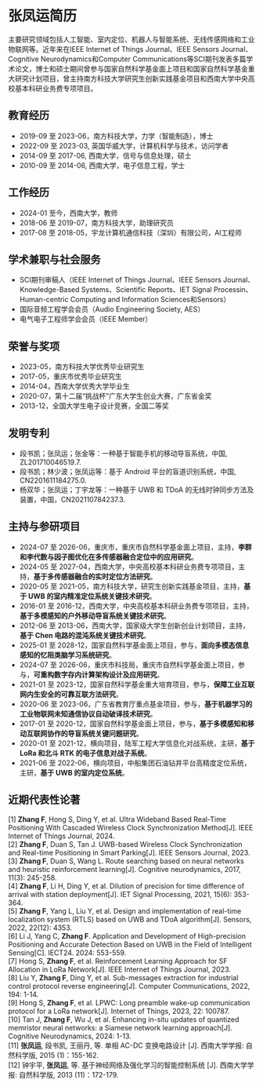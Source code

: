 # 张凤运简历
主要研究领域包括人工智能、室内定位、机器人与智能系统、无线传感网络和工业物联网等。近年来在IEEE Internet of Things Journal、IEEE Sensors Journal、Cognitive Neurodynamics和Computer Communications等SCI期刊发表多篇学术论文，博士和硕士期间曾参与国家自然科学基金面上项目和国家自然科学基金重大研究计划项目，曾主持南方科技大学研究生创新实践基金项目和西南大学中央高校基本科研业务费专项项目。<br/>

## 教育经历
* 2019-09 至 2023-06，南方科技大学，力学（智能制造），博士
* 2022-09 至 2023-03, 英国华威大学，计算机科学与技术，访问学者
* 2014-09 至 2017-06, 西南大学，信号与信息处理，硕士
* 2010-09 至 2014-06, 西南大学，电子信息工程，学士

## 工作经历
* 2024-01 至今，西南大学，教师
* 2018-06 至 2019-07，南方科技大学，助理研究员
* 2017-08 至 2018-05，宇龙计算机通信科技（深圳）有限公司，AI工程师

## 学术兼职与社会服务
* SCI期刊审稿人（IEEE Internet of Things Journal、IEEE Sensors Journal、Knowledge-Based Systems、Scientific Reports、IET Signal Processin、Human-centric Computing and Information Sciences和Sensors）
* 国际音频工程学会会员（Audio Engineering Society, AES）
* 电气电子工程师学会会员（IEEE Member）

## 荣誉与奖项
* 2023-05，南方科技大学优秀毕业研究生
* 2017-05，重庆市优秀毕业研究生
* 2014-04，西南大学优秀大学毕业生
* 2020-07，第十二届“挑战杯”广东大学生创业大赛，广东省金奖
* 2013-12，全国大学生电子设计竞赛，全国二等奖

## 发明专利
* 段书凯；张凤运；张金等：一种基于智能手机的移动导盲系统，中国, ZL201710046519.7.
* 段书凯；林少波；张凤运等：基于 Android 平台的盲道识别系统，中国, CN2201611184275.0.
* 杨双华；张凤运；丁宇龙等：一种基于 UWB 和 TDoA 的无线时钟同步方法及装置，中国，CN202110784237.3.

## 主持与参研项目
* 2024-07 至 2026-06，重庆市，重庆市自然科学基金面上项目，主持，**李群和李代数与因子图优化在多传感器融合定位中的应用研究**。
* 2024-05 至 2027-04，西南大学，中央高校基本科研业务费专项项目，主持，**基于多传感器融合的实时定位方法研究**。
* 2020-05 至 2021-05，南方科技大学，研究生创新实践基金项目，主持，**基于 UWB 的室内精准定位系统关键技术研究**。
* 2016-01 至 2016-12，西南大学，中央高校基本科研业务费专项项目，主持，**基于多模感知的户外移动导盲系统关键技术研究**。
* 2012-06 至 2013-06，西南大学，国家级大学生创新创业计划项目，主持，**基于 Chen 电路的混沌系统关键技术研究**。
* 2025-01 至 2028-12，国家自然科学基金面上项目，参与，**面向多模态信息感知的忆阻类脑学习系统研究**。
* 2024-07 至 2026-06，重庆市科技局，重庆市自然科学基金面上项目，参与，**可重构数字存内计算架构设计及应用研究**。
* 2021-01 至 2023-12，国家自然科学基金重大培育项目，参与，**保障工业互联网内生安全的可靠互联方法研究**。
* 2020-06 至 2023-06，广东省教育厅重点基金项目，参与，**基于机器学习的工业物联网未知通信协议自动破译技术研究**。
* 2017-01 至 2020-12，国家自然科学基金面上项目，参与，**基于多模感知和移动互联网协作的导盲系统关键问题研究**。
* 2020-01 至 2021-12，横向项目，陆军工程大学信息化对战系统，主研，**基于 LoRa 和北斗 RTK 的电子信息对战子系统**。
* 2021-06 至 2022-06，横向项目，中船集团石油钻井平台高精度定位系统，主研，**基于 UWB 的室内定位系统**。

## 近期代表性论著
[1] **Zhang F**, Hong S, Ding Y, et al. Ultra Wideband Based Real-Time Positioning With Cascaded Wireless Clock Synchronization Method[J]. IEEE Internet of Things Journal, 2024.<br/>
[2] **Zhang F**, Duan S, Tan J. UWB-based Wireless Clock Synchronization and Real-time Positioning in Smart Parking[J]. IEEE Sensors Journal, 2023.<br/>
[3] **Zhang F**, Duan S, Wang L. Route searching based on neural networks and heuristic reinforcement learning[J]. Cognitive neurodynamics, 2017, 11(3): 245-258.<br/>
[4] **Zhang F**, Li H, Ding Y, et al. Dilution of precision for time difference of arrival with station deployment[J]. IET Signal Processing, 2021, 15(6): 353-364.<br/>
[5] **Zhang F**, Yang L, Liu Y, et al. Design and implementation of real-time localization system (RTLS) based on UWB and TDoA algorithm[J]. Sensors, 2022, 22(12): 4353.<br/>
[6] Li J, Yang C, **Zhang F**. Application and Development of High-precision Positioning and Accurate Detection Based on UWB in the Field of Intelligent Sensing[C]. IECT24. 2024: 553-559.<br/>
[7] Hong S, **Zhang F**, et al. Reinforcement Learning Approach for SF Allocation in LoRa Network[J]. IEEE Internet of Things Journal, 2023.<br/>
[8] Liu Y, **Zhang F**, Ding Y, et al. Sub-messages extraction for industrial control protocol reverse engineering[J]. Computer Communications, 2022, 194: 1-14.<br/>
[9] Hong S, **Zhang F**, et al. LPWC: Long preamble wake-up communication protocol for a LoRa network[J]. Internet of Things, 2023, 22: 100787.<br/>
[10] Tan J, **Zhang F**, Wu J, et al. Enhancing in-situ updates of quantized memristor neural networks: a Siamese network learning approach[J]. Cognitive Neurodynamics, 2024: 1-13.<br/>
[11] **张凤运**, 段书凯, 王丽丹, 等. 单相 AC-DC 变换电路设计 [J]. 西南大学学报:  自然科学版, 2015 (1)：155-162.<br/>
[12] 钟宇平, **张凤运**, 等.  基于神经网络及强化学习的智能控制系统 [J]. 西南大学学报:  自然科学版, 2013 (11)：172-179.<br/>
